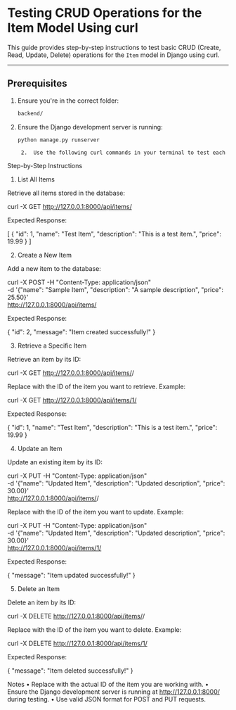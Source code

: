 # Testing CRUD Operations for the Item Model Using curl

This guide provides step-by-step instructions to test basic CRUD (Create, Read, Update, Delete) operations for the `Item` model in Django using curl.

---

## Prerequisites

1. Ensure you're in the correct folder:
   ```bash
   backend/   
2. Ensure the Django development server is running:
   ```bash
   python manage.py runserver

	2.	Use the following curl commands in your terminal to test each operation.
Step-by-Step Instructions
1. List All Items

Retrieve all items stored in the database:

curl -X GET http://127.0.0.1:8000/api/items/

Expected Response:

[
    {
        "id": 1,
        "name": "Test Item",
        "description": "This is a test item.",
        "price": 19.99
    }
]

2. Create a New Item

Add a new item to the database:

curl -X POST -H "Content-Type: application/json" \
-d '{"name": "Sample Item", "description": "A sample description", "price": 25.50}' \
http://127.0.0.1:8000/api/items/

Expected Response:

{
    "id": 2,
    "message": "Item created successfully!"
}

3. Retrieve a Specific Item

Retrieve an item by its ID:

curl -X GET http://127.0.0.1:8000/api/items/<id>/

Replace <id> with the ID of the item you want to retrieve.
Example:

curl -X GET http://127.0.0.1:8000/api/items/1/

Expected Response:

{
    "id": 1,
    "name": "Test Item",
    "description": "This is a test item.",
    "price": 19.99
}

4. Update an Item

Update an existing item by its ID:

curl -X PUT -H "Content-Type: application/json" \
-d '{"name": "Updated Item", "description": "Updated description", "price": 30.00}' \
http://127.0.0.1:8000/api/items/<id>/

Replace <id> with the ID of the item you want to update.
Example:

curl -X PUT -H "Content-Type: application/json" \
-d '{"name": "Updated Item", "description": "Updated description", "price": 30.00}' \
http://127.0.0.1:8000/api/items/1/

Expected Response:

{
    "message": "Item updated successfully!"
}

5. Delete an Item

Delete an item by its ID:

curl -X DELETE http://127.0.0.1:8000/api/items/<id>/

Replace <id> with the ID of the item you want to delete.
Example:

curl -X DELETE http://127.0.0.1:8000/api/items/1/

Expected Response:

{
    "message": "Item deleted successfully!"
}

Notes
	•	Replace <id> with the actual ID of the item you are working with.
	•	Ensure the Django development server is running at http://127.0.0.1:8000/ during testing.
	•	Use valid JSON format for POST and PUT requests.
